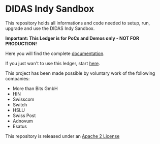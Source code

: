 # DIDAS Indy Sandbox

This repository holds all informations and code needed to setup, run, upgrade and use the DIDAS Indy Sandbox.

**Important: This Ledger is for PoCs and Demos only - NOT FOR PRODUCTION!**

Here you will find the complete [documentation](docs/index.md).

If you just wan't to use this ledger, start [here](docs/using.md).

This project has been made possible by voluntary work of the following companies:
- More than Bits GmbH
- HIN
- Swisscom
- Switch
- HSLU
- Swiss Post
- Adnovum
- Esatus

This repository is released under an [Apache 2 License](LICENSE)

[index]: docs/index.md